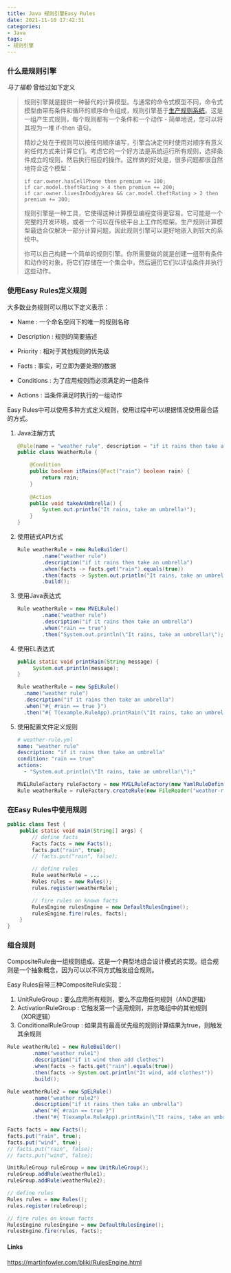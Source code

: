 ```yaml
---
title: Java 规则引擎Easy Rules
date: 2021-11-10 17:42:31
categories:
- Java
tags: 
- 规则引擎
---
```


### 什么是规则引擎
*马丁福勒* 曾给过如下定义

> 规则引擎就是提供一种替代的计算模型。与通常的命令式模型不同，命令式模型由带有条件和循环的顺序命令组成，规则引擎基于[生产规则系统](https://martinfowler.com/dslCatalog/productionRule.html)。这是一组产生式规则，每个规则都有一个条件和一个动作 - 简单地说，您可以将其视为一堆 if-then 语句。
>
> 精妙之处在于规则可以按任何顺序编写，引擎会决定何时使用对顺序有意义的任何方式来计算它们。考虑它的一个好方法是系统运行所有规则，选择条件成立的规则，然后执行相应的操作。这样做的好处是，很多问题都很自然地符合这个模型：
>
> ```
> if car.owner.hasCellPhone then premium += 100;
> if car.model.theftRating > 4 then premium += 200;
> if car.owner.livesInDodgyArea && car.model.theftRating > 2 then premium += 300;
> ```
>
> 规则引擎是一种工具，它使得这种计算模型编程变得更容易。它可能是一个完整的开发环境，或者一个可以在传统平台上工作的框架。生产规则计算模型最适合仅解决一部分计算问题，因此规则引擎可以更好地嵌入到较大的系统中。
>
> 你可以自己构建一个简单的规则引擎。你所需要做的就是创建一组带有条件和动作的对象，将它们存储在一个集合中，然后遍历它们以评估条件并执行这些动作。

### 使用Easy Rules定义规则

大多数业务规则可以用以下定义表示：

- Name : 一个命名空间下的唯一的规则名称

- Description : 规则的简要描述
- Priority : 相对于其他规则的优先级
- Facts : 事实，可立即为要处理的数据
- Conditions : 为了应用规则而必须满足的一组条件
- Actions : 当条件满足时执行的一组动作 

Easy Rules中可以使用多种方式定义规则，使用过程中可以根据情况使用最合适的方式。

1. Java注解方式

   ```java
   @Rule(name = "weather rule", description = "if it rains then take an umbrella")
   public class WeatherRule {
   
       @Condition
       public boolean itRains(@Fact("rain") boolean rain) {
           return rain;
       }
       
       @Action
       public void takeAnUmbrella() {
           System.out.println("It rains, take an umbrella!");
       }
   }
   ```

   

2. 使用链式API方式

   ```java
   Rule weatherRule = new RuleBuilder()
           .name("weather rule")
           .description("if it rains then take an umbrella")
           .when(facts -> facts.get("rain").equals(true))
           .then(facts -> System.out.println("It rains, take an umbrella!"))
           .build();
   ```

   

3. 使用Java表达式

   ```java
   Rule weatherRule = new MVELRule()
           .name("weather rule")
           .description("if it rains then take an umbrella")
           .when("rain == true")
           .then("System.out.println(\"It rains, take an umbrella!\");");
   ```

   

4. 使用EL表达式

   ```java
   public static void printRain(String message) {
        System.out.println(message);
   }
   
   Rule weatherRule = new SpELRule()
     .name("weather rule")
     .description("if it rains then take an umbrella")
     .when("#{ #rain == true }")
     .then("#{ T(example.RuleApp).printRain(\"It rains, take an umbrella!\") }");
   
   
   ```

   

5. 使用配置文件定义规则

   ```yaml
   # weather-rule.yml
   name: "weather rule"
   description: "if it rains then take an umbrella"
   condition: "rain == true"
   actions:
     - "System.out.println(\"It rains, take an umbrella!\");"
   ```
   
   
   
   ```java
   MVELRuleFactory ruleFactory = new MVELRuleFactory(new YamlRuleDefinitionReader());
   Rule weatherRule = ruleFactory.createRule(new FileReader("weather-rule.yml"));
   ```
   

### 在Easy Rules中使用规则

```java
public class Test {
    public static void main(String[] args) {
        // define facts
        Facts facts = new Facts();
        facts.put("rain", true);
        // facts.put("rain", false);

        // define rules
        Rule weatherRule = ...
        Rules rules = new Rules();
        rules.register(weatherRule);

        // fire rules on known facts
        RulesEngine rulesEngine = new DefaultRulesEngine();
        rulesEngine.fire(rules, facts);
    }
}
```

### 组合规则

CompositeRule由一组规则组成。这是一个典型地组合设计模式的实现。组合规则是一个抽象概念，因为可以以不同方式触发组合规则。

Easy Rules自带三种CompositeRule实现：

1. UnitRuleGroup : 要么应用所有规则，要么不应用任何规则（AND逻辑）
2. ActivationRuleGroup : 它触发第一个适用规则，并忽略组中的其他规则（XOR逻辑）
3. ConditionalRuleGroup : 如果具有最高优先级的规则计算结果为true，则触发其余规则

```java
Rule weatherRule1 = new RuleBuilder()
        .name("weather rule1")
        .description("if it wind then add clothes")
        .when(facts -> facts.get("rain").equals(true))
        .then(facts -> System.out.println("It wind, add clothes!"))
        .build();

Rule weatherRule2 = new SpELRule()
        .name("weather rule2")
        .description("if it rains then take an umbrella")
        .when("#{ #rain == true }")
        .then("#{ T(example.RuleApp).printRain(\"It rains, take an umbrella!\") }");

Facts facts = new Facts();
facts.put("rain", true);
facts.put("wind", true);
// facts.put("rain", false);
// facts.put("wind", false);

UnitRuleGroup ruleGroup = new UnitRuleGroup();
ruleGroup.addRule(weatherRule1);
ruleGroup.addRule(weatherRule2);

// define rules
Rules rules = new Rules();
rules.register(ruleGroup);

// fire rules on known facts
RulesEngine rulesEngine = new DefaultRulesEngine();
rulesEngine.fire(rules, facts);
```

#### Links

https://martinfowler.com/bliki/RulesEngine.html
